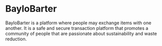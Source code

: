 # BayloBarter
BayloBarter is a platform where people may exchange items with one another. It is a safe and secure transaction platform that promotes a community of people that are passionate about sustainability and waste reduction.
